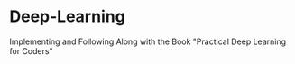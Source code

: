 # Deep-Learning
Implementing and Following Along with the Book "Practical Deep Learning for Coders"

